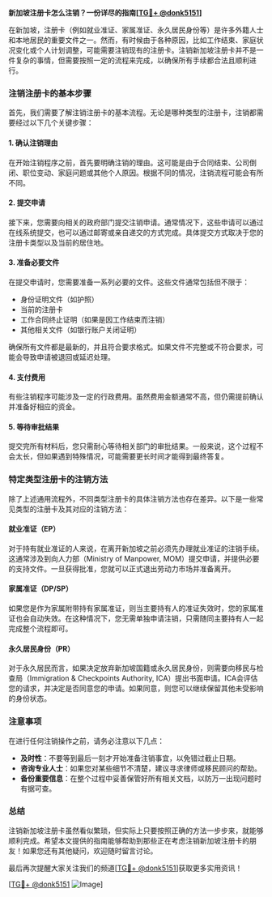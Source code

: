 **新加坡注册卡怎么注销？一份详尽的指南[[TG💪+ @donk5151](https://t.me/s/donk5151)]**

在新加坡，注册卡（例如就业准证、家属准证、永久居民身份等）是许多外籍人士和本地居民的重要文件之一。然而，有时候由于各种原因，比如工作结束、家庭状况变化或个人计划调整，可能需要注销现有的注册卡。注销新加坡注册卡并不是一件复杂的事情，但需要按照一定的流程来完成，以确保所有手续都合法且顺利进行。

### 注销注册卡的基本步骤

首先，我们需要了解注销注册卡的基本流程。无论是哪种类型的注册卡，注销都需要经过以下几个关键步骤：

#### 1. 确认注销理由

在开始注销程序之前，首先要明确注销的理由。这可能是由于合同结束、公司倒闭、职位变动、家庭问题或其他个人原因。根据不同的情况，注销流程可能会有所不同。

#### 2. 提交申请

接下来，您需要向相关的政府部门提交注销申请。通常情况下，这些申请可以通过在线系统提交，也可以通过邮寄或亲自递交的方式完成。具体提交方式取决于您的注册卡类型以及当前的居住地。

#### 3. 准备必要文件

在提交申请时，您需要准备一系列必要的文件。这些文件通常包括但不限于：

- 身份证明文件（如护照）
- 当前的注册卡
- 工作合同终止证明（如果是因工作结束而注销）
- 其他相关文件（如银行账户关闭证明）

确保所有文件都是最新的，并且符合要求格式。如果文件不完整或不符合要求，可能会导致申请被退回或延迟处理。

#### 4. 支付费用

有些注销程序可能涉及一定的行政费用。虽然费用金额通常不高，但仍需提前确认并准备好相应的资金。

#### 5. 等待审批结果

提交完所有材料后，您只需耐心等待相关部门的审批结果。一般来说，这个过程不会太长，但如果遇到特殊情况，可能需要更长时间才能得到最终答复。

### 特定类型注册卡的注销方法

除了上述通用流程外，不同类型注册卡的具体注销方法也存在差异。以下是一些常见类型的注册卡及其对应的注销方法：

#### 就业准证（EP）

对于持有就业准证的人来说，在离开新加坡之前必须先办理就业准证的注销手续。这通常涉及到向人力部（Ministry of Manpower, MOM）提交申请，并提供必要的支持文件。一旦获得批准，您就可以正式退出劳动力市场并准备离开。

#### 家属准证（DP/SP）

如果您是作为家属附带持有家属准证，则当主要持有人的准证失效时，您的家属准证也会自动失效。在这种情况下，您无需单独申请注销，只需随同主要持有人一起完成整个流程即可。

#### 永久居民身份（PR）

对于永久居民而言，如果决定放弃新加坡国籍或永久居民身份，则需要向移民与检查局（Immigration & Checkpoints Authority, ICA）提出书面申请。ICA会评估您的请求，并决定是否同意您的申请。如果同意，则您可以继续保留其他未受影响的身份状态。

### 注意事项

在进行任何注销操作之前，请务必注意以下几点：

- **及时性**：不要等到最后一刻才开始准备注销事宜，以免错过截止日期。
- **咨询专业人士**：如果您对某些细节不清楚，建议寻求律师或移民顾问的帮助。
- **备份重要信息**：在整个过程中妥善保管好所有相关文档，以防万一出现问题时有据可查。

### 总结

注销新加坡注册卡虽然看似繁琐，但实际上只要按照正确的方法一步步来，就能够顺利完成。希望本文提供的指南能够帮助到那些正在考虑注销新加坡注册卡的朋友！如果您还有其他疑问，欢迎随时留言讨论。

最后再次提醒大家关注我们的频道[[TG💪+ @donk5151](https://t.me/s/donk5151)]获取更多实用资讯！ 

[[TG💪+ @donk5151](https://t.me/s/donk5151) ![Image](https://i.postimg.cc/rwNCRYN7/Snipaste-2025-04-30-17-27-05.png)]